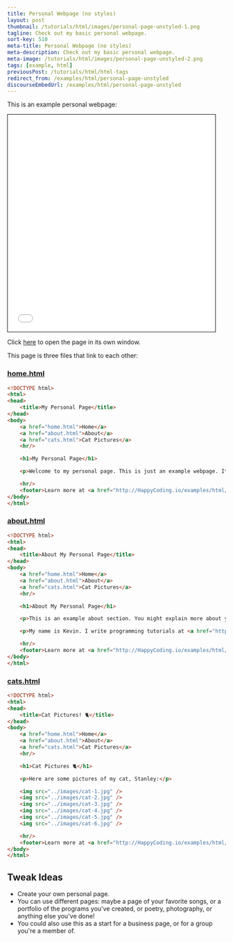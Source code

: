 ```yaml
---
title: Personal Webpage (no styles)
layout: post
thumbnail: /tutorials/html/images/personal-page-unstyled-1.png
tagline: Check out my basic personal webpage.
sort-key: 510
meta-title: Personal Webpage (no styles)
meta-description: Check out my basic personal webpage.
meta-image: /tutorials/html/images/personal-page-unstyled-2.png
tags: [example, html]
previousPost: /tutorials/html/html-tags
redirect_from: /examples/html/personal-page-unstyled
discourseEmbedUrl: /examples/html/personal-page-unstyled
---
```


This is an example personal webpage:

<iframe src="/tutorials/html/files/personal-page-unstyled/home.html" width="95%" height="500px" style="border: thin solid black;"></iframe>

Click [here](/tutorials/html/files/personal-page-unstyled/home.html) to open the page in its own window.

This page is three files that link to each other:

### [home.html](/tutorials/html/files/personal-page-unstyled/home.html)

```html
<!DOCTYPE html>
<html>
<head>
	<title>My Personal Page</title>
</head>
<body>
	<a href="home.html">Home</a>
	<a href="about.html">About</a>
	<a href="cats.html">Cat Pictures</a>
	<hr/>

	<h1>My Personal Page</h1>

	<p>Welcome to my personal page. This is just an example webpage. It doesn't use any CSS styles, so it's pretty ugly.</p>

	<hr/>
	<footer>Learn more at <a href="http://HappyCoding.io/examples/html/personal-page-unstyled">HappyCoding.io</a>!</footer>
</body>
</html>
```

### [about.html](/tutorials/html/files/personal-page-unstyled/about.html)

```html
<!DOCTYPE html>
<html>
<head>
	<title>About My Personal Page</title>
</head>
<body>
	<a href="home.html">Home</a>
	<a href="about.html">About</a>
	<a href="cats.html">Cat Pictures</a>
	<hr/>

	<h1>About My Personal Page</h1>

	<p>This is an example about section. You might explain more about yourself, or the webpage, or give links to other resources.</p>

	<p>My name is Kevin. I write programming tutorials at <a href="http://HappyCoding.io">HappyCoding.io</a>, and I have a cat named Stanley. My favorite color is black, but if that doesn't count then I'll choose green. I also like comic books and playing bikes.</p>

	<hr/>
	<footer>Learn more at <a href="http://HappyCoding.io/examples/html/personal-page-unstyled">HappyCoding.io</a>!</footer>
</body>
</html>
```

### [cats.html](/tutorials/html/files/personal-page-unstyled/cats.html)

```html
<!DOCTYPE html>
<html>
<head>
	<title>Cat Pictures! 🐈</title>
</head>
<body>
	<a href="home.html">Home</a>
	<a href="about.html">About</a>
	<a href="cats.html">Cat Pictures</a>
	<hr/>

	<h1>Cat Pictures 🐈</h1>

	<p>Here are some pictures of my cat, Stanley:</p>

	<img src="../images/cat-1.jpg" />
	<img src="../images/cat-2.jpg" />
	<img src="../images/cat-3.jpg" />
	<img src="../images/cat-4.jpg" />
	<img src="../images/cat-5.jpg" />
	<img src="../images/cat-6.jpg" />

	<hr/>
	<footer>Learn more at <a href="http://HappyCoding.io/examples/html/personal-page-unstyled">HappyCoding.io</a>!</footer>
</body>
</html>
```



## Tweak Ideas

- Create your own personal page.
- You can use different pages: maybe a page of your favorite songs, or a portfolio of the programs you've created, or poetry, photography, or anything else you've done!
- You could also use this as a start for a business page, or for a group you're a member of.
